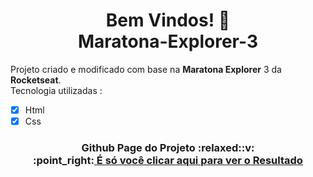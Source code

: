 <h1 align="center">Bem Vindos! 👋
<br>Maratona-Explorer-3
</h1>

Projeto criado e modificado com base na <strong>Maratona Explorer</strong> 3 da <strong>Rocketseat</strong>.
<br>Tecnologia utilizadas :
- [x] Html
- [x] Css

<h3 align="center">Github Page do Projeto
<span>:relaxed::v:</span>
<br>:point_right:<a href="https://robsondossantos.github.io/Maratona-Explorer-3/"> É só você clicar aqui para ver o <strong>Resultado</strong></a>
</h3>
